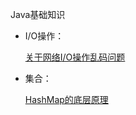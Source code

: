 Java基础知识

- I/O操作：
   
  [关于网络I/O操作乱码问题](https://www.cnblogs.com/JavaLiuTongXue/articles/16839160.html)
	   
- 集合：

   [HashMap的底层原理](https://mp.weixin.qq.com/s?__biz=Mzg2NjA3ODE4Ng==&mid=2247484176&idx=1&sn=6182b713a43487dd46b3c983c6dda1f5&chksm=ce511f95f9269683a6009232b0d5aa66aa01f49ab1a425798e39c5781bc4d9eda546866ed48f&token=479818814&lang=zh_CN#rd)
